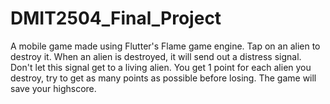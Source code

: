 # DMIT2504_Final_Project
A mobile game made using Flutter's Flame game engine.
Tap on an alien to destroy it.
When an alien is destroyed, it will send out a distress signal. Don't let this signal get to a living alien.
You get 1 point for each alien you destroy, try to get as many points as possible before losing.
The game will save your highscore.
